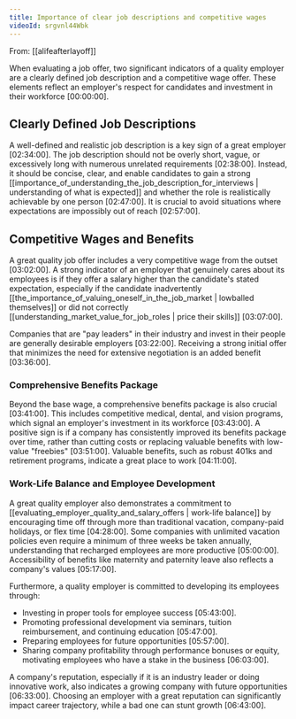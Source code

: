 ```yaml
---
title: Importance of clear job descriptions and competitive wages
videoId: srgvnl44Wbk
---
```


From: [[alifeafterlayoff]] <br/> 

When evaluating a job offer, two significant indicators of a quality employer are a clearly defined job description and a competitive wage offer. These elements reflect an employer's respect for candidates and investment in their workforce <a class="yt-timestamp" data-t="00:00:00">[00:00:00]</a>.

## Clearly Defined Job Descriptions
A well-defined and realistic job description is a key sign of a great employer <a class="yt-timestamp" data-t="02:34:00">[02:34:00]</a>. The job description should not be overly short, vague, or excessively long with numerous unrelated requirements <a class="yt-timestamp" data-t="02:38:00">[02:38:00]</a>. Instead, it should be concise, clear, and enable candidates to gain a strong [[importance_of_understanding_the_job_description_for_interviews | understanding of what is expected]] and whether the role is realistically achievable by one person <a class="yt-timestamp" data-t="02:47:00">[02:47:00]</a>. It is crucial to avoid situations where expectations are impossibly out of reach <a class="yt-timestamp" data-t="02:57:00">[02:57:00]</a>.

## Competitive Wages and Benefits
A great quality job offer includes a very competitive wage from the outset <a class="yt-timestamp" data-t="03:02:00">[03:02:00]</a>. A strong indicator of an employer that genuinely cares about its employees is if they offer a salary higher than the candidate's stated expectation, especially if the candidate inadvertently [[the_importance_of_valuing_oneself_in_the_job_market | lowballed themselves]] or did not correctly [[understanding_market_value_for_job_roles | price their skills]] <a class="yt-timestamp" data-t="03:07:00">[03:07:00]</a>.

Companies that are "pay leaders" in their industry and invest in their people are generally desirable employers <a class="yt-timestamp" data-t="03:22:00">[03:22:00]</a>. Receiving a strong initial offer that minimizes the need for extensive negotiation is an added benefit <a class="yt-timestamp" data-t="03:36:00">[03:36:00]</a>.

### Comprehensive Benefits Package
Beyond the base wage, a comprehensive benefits package is also crucial <a class="yt-timestamp" data-t="03:41:00">[03:41:00]</a>. This includes competitive medical, dental, and vision programs, which signal an employer's investment in its workforce <a class="yt-timestamp" data-t="03:43:00">[03:43:00]</a>. A positive sign is if a company has consistently improved its benefits package over time, rather than cutting costs or replacing valuable benefits with low-value "freebies" <a class="yt-timestamp" data-t="03:51:00">[03:51:00]</a>. Valuable benefits, such as robust 401ks and retirement programs, indicate a great place to work <a class="yt-timestamp" data-t="04:11:00">[04:11:00]</a>.

### Work-Life Balance and Employee Development
A great quality employer also demonstrates a commitment to [[evaluating_employer_quality_and_salary_offers | work-life balance]] by encouraging time off through more than traditional vacation, company-paid holidays, or flex time <a class="yt-timestamp" data-t="04:28:00">[04:28:00]</a>. Some companies with unlimited vacation policies even require a minimum of three weeks be taken annually, understanding that recharged employees are more productive <a class="yt-timestamp" data-t="05:00:00">[05:00:00]</a>. Accessibility of benefits like maternity and paternity leave also reflects a company's values <a class="yt-timestamp" data-t="05:17:00">[05:17:00]</a>.

Furthermore, a quality employer is committed to developing its employees through:
*   Investing in proper tools for employee success <a class="yt-timestamp" data-t="05:43:00">[05:43:00]</a>.
*   Promoting professional development via seminars, tuition reimbursement, and continuing education <a class="yt-timestamp" data-t="05:47:00">[05:47:00]</a>.
*   Preparing employees for future opportunities <a class="yt-timestamp" data-t="05:57:00">[05:57:00]</a>.
*   Sharing company profitability through performance bonuses or equity, motivating employees who have a stake in the business <a class="yt-timestamp" data-t="06:03:00">[06:03:00]</a>.

A company's reputation, especially if it is an industry leader or doing innovative work, also indicates a growing company with future opportunities <a class="yt-timestamp" data-t="06:33:00">[06:33:00]</a>. Choosing an employer with a great reputation can significantly impact career trajectory, while a bad one can stunt growth <a class="yt-timestamp" data-t="06:43:00">[06:43:00]</a>.